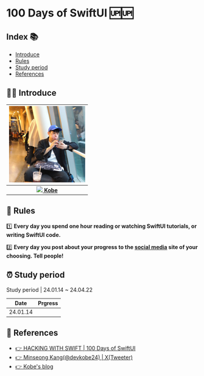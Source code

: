 # 100 Days of SwiftUI 🆙🆙

## Index 📚

- [Introduce](#-Introduce)
- [Rules](#-Rules)
- [Study period](#-Study-period)
- [References](#-References)

## 🧑‍💻 Introduce
| <img src="https://github.com/devKobe24/BranchTest/blob/main/IMG_5424.JPG?raw=true" width="200" height="200"/> |
| :-: |
| [<img src="https://hackmd.io/_uploads/SJEQuLsEh.png" width="20"/> **Kobe**](https://github.com/devKobe24) |

## 📜 Rules
1️⃣ <strong>Every day you spend one hour reading or watching SwiftUI tutorials, or writing SwiftUI code.</strong>

2️⃣ <strong>Every day you post about your progress to the [social media](https://twitter.com/devkobe24) site of your choosing. Tell people!</strong>


## ⏰ Study period
Study period | 24.01.14 ~ 24.04.22

| Date | Prgress | 
| -------- | -------- |
| 24.01.14| |

## 📑 References

- [👉 HACKING WITH SWIFT | 100 Days of SwiftUI](https://www.hackingwithswift.com/100/swiftui)
- [👉 Minseong Kang(@devkobe24) | X(Tweeter)](https://twitter.com/devkobe24)
- [👉 Kobe's blog](https://www.devkobe24.com)
